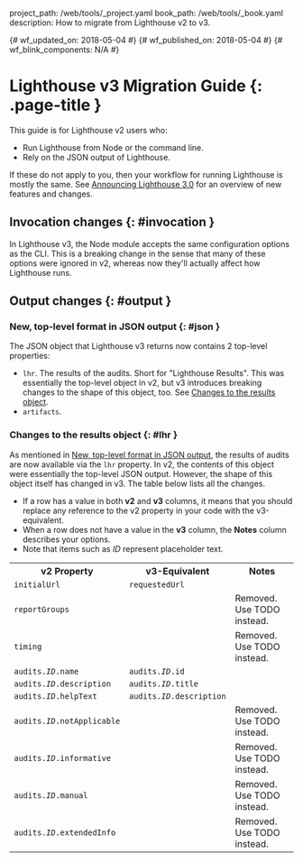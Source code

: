 project_path: /web/tools/_project.yaml
book_path: /web/tools/_book.yaml
description: How to migrate from Lighthouse v2 to v3.

{# wf_updated_on: 2018-05-04 #}
{# wf_published_on: 2018-05-04 #}
{# wf_blink_components: N/A #}

# Lighthouse v3 Migration Guide {: .page-title }

This guide is for Lighthouse v2 users who:

* Run Lighthouse from Node or the command line.
* Rely on the JSON output of Lighthouse.

If these do not apply to you, then your workflow for running Lighthouse is mostly the same.
See [Announcing Lighthouse 3.0](/web/updates/2018/05/lighthouse3) for an overview of new
features and changes.

## Invocation changes {: #invocation }

In Lighthouse v3, the Node module accepts the same configuration options as the CLI. This is a
breaking change in the sense that many of these options were ignored in v2, whereas now they'll
actually affect how Lighthouse runs.

## Output changes {: #output }

### New, top-level format in JSON output {: #json }

The JSON object that Lighthouse v3 returns now contains 2 top-level properties:

* `lhr`. The results of the audits. Short for "Lighthouse Results". This was essentially the top-level
  object in v2, but v3 introduces breaking changes to the shape of this object, too. See [Changes to the
  results object](#lhr).
* `artifacts`. 

### Changes to the results object {: #lhr }

As mentioned in [New, top-level format in JSON output](#json), the results of audits are now
available via the `lhr` property. In v2, the contents of this object were essentially the top-level JSON
output. However, the shape of this object itself has changed in v3. The table below lists all the changes.

* If a row has a value in both **v2** and **v3** columns, it means
  that you should replace any reference to the v2 property in your code with the v3-equivalent.
* When a row does not have a value in the **v3** column, the **Notes** column describes
  your options.
* Note that items such as <var>ID</var> represent placeholder text.

<table>
  <tr>
    <th>v2 Property</th>
    <th>v3-Equivalent</th>
    <th>Notes</th>
  </tr>
  <tr>
    <td><code>initialUrl</code></td>
    <td><code>requestedUrl</code></td>
    <td></td>
  </tr>
  <tr>
    <td><code>reportGroups</code></td>
    <td></td>
    <td>Removed. Use TODO instead.</td>
  </tr>
  <tr>
    <td><code>timing</code></td>
    <td></td>
    <td>Removed. Use TODO instead.</td>
  </tr>
  <tr>
    <td><code>audits.<var>ID</var>.name</code></td>
    <td><code>audits.<var>ID</var>.id</code></td>
    <td>
    </td>
  </tr>
  <tr>
    <td><code>audits.<var>ID</var>.description</code></td>
    <td><code>audits.<var>ID</var>.title</code></td>
    <td>
    </td>
  </tr>
  <tr>
    <td><code>audits.<var>ID</var>.helpText</code></td>
    <td><code>audits.<var>ID</var>.description</code></td>
    <td>
    </td>
  </tr>
  <tr>
    <td><code>audits.<var>ID</var>.notApplicable</code></td>
    <td></td>
    <td>
      Removed. Use TODO instead.
    </td>
  </tr>
  <tr>
    <td><code>audits.<var>ID</var>.informative</code></td>
    <td></td>
    <td>
      Removed. Use TODO instead.
    </td>
  </tr>
  <tr>
    <td><code>audits.<var>ID</var>.manual</code></td>
    <td></td>
    <td>
      Removed. Use TODO instead.
    </td>
  </tr>
  <tr>
    <td><code>audits.<var>ID</var>.extendedInfo</code></td>
    <td></td>
    <td>
      Removed. Use TODO instead.
    </td>
  </tr>
</table>
